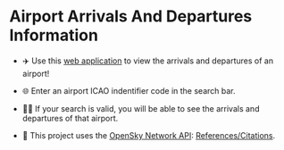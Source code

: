 # Airport Arrivals And Departures Information

- ✈️ Use this [web application](https://vincenttsengca.github.io/airport-arrivals-and-departures-information/) to view the arrivals and departures of an airport!

- 🌐 Enter an airport ICAO indentifier code in the search bar.

- 🛫🛬 If your search is valid, you will be able to see the arrivals and departures of that airport.

- 🛜 This project uses the [OpenSky Network API](https://opensky-network.org/): [References/Citations](REFERENCES.md).
